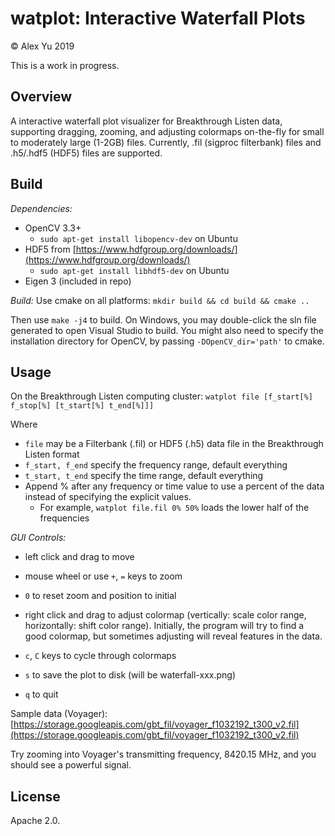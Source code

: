 # watplot: Interactive Waterfall Plots
&copy; Alex Yu 2019

This is a work in progress.

## Overview
A interactive waterfall plot visualizer for Breakthrough Listen data, supporting dragging, zooming, and adjusting colormaps on-the-fly for small to moderately large (1-2GB) files. Currently, .fil (sigproc filterbank) files and .h5/.hdf5 (HDF5) files are supported.

## Build

*Dependencies:*

- OpenCV 3.3+
    - `sudo apt-get install libopencv-dev` on Ubuntu
- HDF5 from [https://www.hdfgroup.org/downloads/](https://www.hdfgroup.org/downloads/)
    - `sudo apt-get install libhdf5-dev` on Ubuntu
- Eigen 3 (included in repo)

*Build:* Use cmake on all platforms: `mkdir build && cd build && cmake ..`

Then use `make -j4` to build. On Windows, you may double-click the sln file generated to open Visual Studio to build. You might also need to specify the installation directory for OpenCV, by passing `-DOpenCV_dir='path'` to cmake.

## Usage

On the Breakthrough Listen computing cluster:
`watplot file [f_start[%] f_stop[%] [t_start[%] t_end[%]]]`

Where
- `file` may be a Filterbank (.fil) or HDF5 (.h5) data file in the Breakthrough Listen format
- `f_start, f_end` specify the frequency range, default everything
- `t_start, t_end` specify the time range, default everything
- Append % after any frequency or time value to use a percent of the data instead of specifying the explicit values.
    - For example, `watplot file.fil 0% 50%` loads the lower half of the frequencies

*GUI Controls:*

- left click and drag to move

- mouse wheel or use `+`, `=` keys to zoom

- `0` to reset zoom and position to initial

- right click and drag to adjust colormap (vertically: scale color range, horizontally: shift color range). Initially, the program will try to find a good colormap, but sometimes adjusting will reveal features in the data.

- `c`, `C` keys to cycle through colormaps

- `s` to save the plot to disk (will be waterfall-xxx.png)

- `q` to quit

Sample data (Voyager): [https://storage.googleapis.com/gbt_fil/voyager_f1032192_t300_v2.fil](https://storage.googleapis.com/gbt_fil/voyager_f1032192_t300_v2.fil)

Try zooming into Voyager's transmitting frequency, 8420.15 MHz, and you should see a powerful signal.

## License
Apache 2.0.
